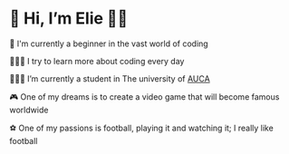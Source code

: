 <h1>👋 Hi, I’m Elie 🙂🐺</h1>
<p> 👀 I'm currently a beginner in the vast world of coding</p>
<p> 👨🏾‍💻 I try to learn more about coding every day</p>
<p> 👨🏾‍🎓 I’m currently a student in The university of <a href="https://auca.ac.rw/">AUCA</a></p>
<p> 🎮 One of my dreams is to create a video game that will become famous worldwide</p>
<p> ⚽ One of my passions is football, playing it and watching it; I really like football</p>

<!---
Elijah-it/Elijah-it is a ✨ special ✨ repository because its `README.md` (this file) appears on your GitHub profile.
You can click the Preview link to take a look at your changes.
--->
